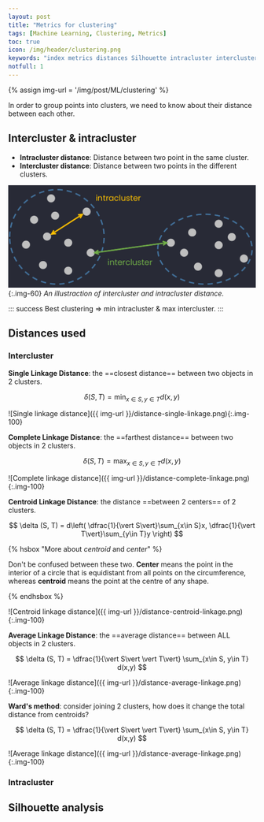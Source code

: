 ```yaml
---
layout: post
title: "Metrics for clustering"
tags: [Machine Learning, Clustering, Metrics]
toc: true
icon: /img/header/clustering.png
keywords: "index metrics distances Silhouette intracluster intercluster"
notfull: 1
---
```


{% assign img-url = '/img/post/ML/clustering' %}

In order to group points into clusters, we need to know about their distance between each other.

## Intercluster & intracluster

- **Intracluster distance**: Distance between two point in the same cluster.
- **Intercluster distance**: Distance between two points in the different clusters.

![Intercluster & intracluster distance](/img/post/ML/clustering/intercluster-intracluster.png){:.img-60}
_An illustraction of intercluster and intracluster distance._

::: success
Best clustering $\Rightarrow$ min intracluster & max intercluster.
:::


## Distances used

### Intercluster

<div class="columns-2" markdown="1">
<div>

**Single Linkage Distance**: the ==closest distance== between two objects in 2 clusters.

$$
\delta (S, T) = \min_{x\in S, y\in T} d(x,y)
$$
</div>

![Single linkage distance]({{ img-url }}/distance-single-linkage.png){:.img-100}
</div>

<div class="columns-2" markdown="1">
<div>

**Complete Linkage Distance**: the ==farthest distance== between two objects in 2 clusters.

$$
\delta (S, T) = \max_{x\in S, y\in T} d(x,y)
$$
</div>

![Complete linkage distance]({{ img-url }}/distance-complete-linkage.png){:.img-100}
</div>

<div class="columns-2" markdown="1">
<div>

**Centroid Linkage Distance**: the distance ==between 2 centers== of 2 clusters.

$$
\delta (S, T) = d\left( \dfrac{1}{\vert S\vert}\sum_{x\in S}x, \dfrac{1}{\vert T\vert}\sum_{y\in T}y \right)
$$

{% hsbox "More about _centroid_ and _center_" %}

Don't be confused between these two. **Center** means the point in the interior of a circle that is equidistant from all points on the circumference, whereas **centroid** means the point at the centre of any shape.

{% endhsbox %}

</div>

![Centroid linkage distance]({{ img-url }}/distance-centroid-linkage.png){:.img-100}
</div>

<div class="columns-2" markdown="1">
<div>

**Average Linkage Distance**: the ==average distance== between ALL objects in 2 clusters.

$$
\delta (S, T) = \dfrac{1}{\vert S\vert \vert T\vert} \sum_{x\in S, y\in T} d(x,y)
$$
</div>

![Average linkage distance]({{ img-url }}/distance-average-linkage.png){:.img-100}
</div>

<div class="columns-2" markdown="1">
<div>

**Ward's method**: consider joining 2 clusters, how does it change the total distance from centroids?

$$
\delta (S, T) = \dfrac{1}{\vert S\vert \vert T\vert} \sum_{x\in S, y\in T} d(x,y)
$$
</div>

![Average linkage distance]({{ img-url }}/distance-average-linkage.png){:.img-100}
</div>

### Intracluster

## Silhouette analysis